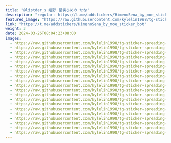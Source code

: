 ```yaml
---
title: "@listder_s 姫野 星奏ひめの せな"
description: "regular: https://t.me/addstickers/HimenoSena_by_moe_sticker_bot"
featured_image: "https://raw.githubusercontent.com/kylelin1998/tg-sticker-spreading-worldwide-images/main/img/080873ab-9fb6-4c17-b0ba-330c502e8259.jpg"
link: "https://t.me/addstickers/HimenoSena_by_moe_sticker_bot"
weight: 3
date: 2024-03-26T08:04:23+08:00
images:
  - https://raw.githubusercontent.com/kylelin1998/tg-sticker-spreading-worldwide-images/main/img/080873ab-9fb6-4c17-b0ba-330c502e8259.jpg
  - https://raw.githubusercontent.com/kylelin1998/tg-sticker-spreading-worldwide-images/main/img/34fb3858-6210-4e5e-afda-67e1aca21ec8.jpg
  - https://raw.githubusercontent.com/kylelin1998/tg-sticker-spreading-worldwide-images/main/img/4f59012f-d7a0-4c61-8c3a-b8b8e00534a3.jpg
  - https://raw.githubusercontent.com/kylelin1998/tg-sticker-spreading-worldwide-images/main/img/733c54d6-9cd3-41c5-9c5d-092e38f01eb8.jpg
  - https://raw.githubusercontent.com/kylelin1998/tg-sticker-spreading-worldwide-images/main/img/2a623f1f-5412-4a54-9161-c93a39e479a5.jpg
  - https://raw.githubusercontent.com/kylelin1998/tg-sticker-spreading-worldwide-images/main/img/b3e050d7-4fc3-4b4c-9627-1333483332f0.jpg
  - https://raw.githubusercontent.com/kylelin1998/tg-sticker-spreading-worldwide-images/main/img/0a9bce10-9dbd-44d3-964e-edafd4481662.jpg
  - https://raw.githubusercontent.com/kylelin1998/tg-sticker-spreading-worldwide-images/main/img/76bd27ea-0d63-442d-9974-118f81617f48.jpg
  - https://raw.githubusercontent.com/kylelin1998/tg-sticker-spreading-worldwide-images/main/img/7c3e6a85-c619-468f-8c51-e34732fd54a7.jpg
  - https://raw.githubusercontent.com/kylelin1998/tg-sticker-spreading-worldwide-images/main/img/a7793447-40a2-41e2-9070-bb22aa8ba609.jpg
  - https://raw.githubusercontent.com/kylelin1998/tg-sticker-spreading-worldwide-images/main/img/eadf0f7f-becd-4706-8c77-bd54f801c68a.jpg
  - https://raw.githubusercontent.com/kylelin1998/tg-sticker-spreading-worldwide-images/main/img/72bf4336-acf8-4cbc-a9c4-182e0abd56a8.jpg
  - https://raw.githubusercontent.com/kylelin1998/tg-sticker-spreading-worldwide-images/main/img/cea4d2c3-0385-40ce-b3f6-f400895f9a0d.jpg
  - https://raw.githubusercontent.com/kylelin1998/tg-sticker-spreading-worldwide-images/main/img/0664bfa3-0989-4f66-b105-02ad1191e68e.jpg
  - https://raw.githubusercontent.com/kylelin1998/tg-sticker-spreading-worldwide-images/main/img/212d56d8-39ca-4af9-b635-4989ef6cebc7.jpg
  - https://raw.githubusercontent.com/kylelin1998/tg-sticker-spreading-worldwide-images/main/img/d7e45e6c-44fa-411b-80fa-1cc2da6ae44a.jpg
  - https://raw.githubusercontent.com/kylelin1998/tg-sticker-spreading-worldwide-images/main/img/4b02b618-22b2-4de2-ad5c-d8a4dcdd26b8.jpg
  - https://raw.githubusercontent.com/kylelin1998/tg-sticker-spreading-worldwide-images/main/img/c4580cc8-55cb-43af-83d6-1f182e9b7e5d.jpg
  - https://raw.githubusercontent.com/kylelin1998/tg-sticker-spreading-worldwide-images/main/img/91355e62-062e-4811-9d0b-730db0ff5f78.jpg
  - https://raw.githubusercontent.com/kylelin1998/tg-sticker-spreading-worldwide-images/main/img/0bc20348-9823-4e0d-b8de-0687a950113e.jpg
---
```

